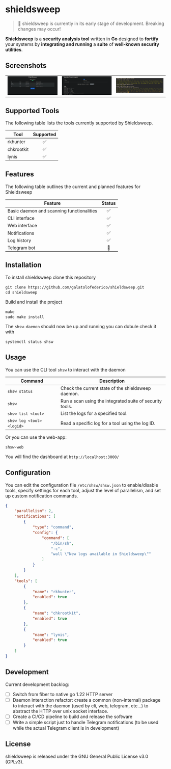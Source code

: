 # shieldsweep

> 📢 shieldsweep is currently in its early stage of development. Breaking changes may occur!

**Shieldsweep** is a **security analysis tool** written in **Go** designed to **fortify** your systems by **integrating and running** a **suite** of **well-known security utilities**.

## Screenshots

|                        |                        |                        |
|:----------------------:|:----------------------:|:----------------------:|
| ![](README.md.d/1.png) | ![](README.md.d/2.png) |![](README.md.d/3.png)  | 


## Supported Tools

The following table lists the tools currently supported by Shieldsweep.

| Tool      | Supported |
| --------- | :-------: |
| rkhunter  |    ✅     |
| chkrootkit|    ✅     |
| lynis     |    ✅     |


## Features

The following table outlines the current and planned features for Shieldsweep

| Feature                                       | Status                |
| --------------------------------------------- | :-------------------: |
| Basic daemon and scanning functionalities     |  :white_check_mark:   |
| CLI interface                                 |  :white_check_mark:   |
| Web interface                                 |  :white_check_mark:   |
| Notifications                                 |  :white_check_mark:   |
| Log history                                   |  :white_check_mark:   |
| Telegram bot                                  |  :construction:   |

## Installation

To install shieldsweep clone this repository

```
git clone https://github.com/galatolofederico/shieldsweep.git
cd shieldsweep
```

Build and install the project

```
make
sudo make install
```

The `shsw-daemon` should now be up and running you can dobule check it with

```
systemctl status shsw
```

## Usage

You can use the CLI tool `shsw` to interact with the daemon 

| Command                     | Description                                              |
| --------------------------- | -------------------------------------------------------- |
| `shsw status`               | Check the current state of the shieldsweep daemon.       |
| `shsw`                      | Run a scan using the integrated suite of security tools. |
| `shsw list <tool>`          | List the logs for a specified tool.                      |
| `shsw log <tool> <logid>`   | Read a specific log for a tool using the log ID.         |

Or you can use the web-app:

```
shsw-web
```

You will find the dashboard at `http://localhost:3000/`

## Configuration

You can edit the configuration file `/etc/shsw/shsw.json` to enable/disable tools, specify settings for each tool, adjust the level of parallelism, and set up custom notification commands.

```json
{
    "parallelism": 2,
    "notifications": [
        {
            "type": "command",
            "config": {
                "command": [
                    "/bin/sh",
                    "-c",
                    "wall \"New logs available in Shieldsweep\""
                ]
            }
        }
    ],
    "tools": [
        {
            "name": "rkhunter",
            "enabled": true
        },
        {
            "name": "chkrootkit",
            "enabled": true
        },
        {
            "name": "lynis",
            "enabled": true
        }
    ]
}
```

## Development

Current development backlog:
- [ ] Switch from fiber to native go 1.22 HTTP server
- [ ] Daemon interaction refactor: create a common (non-internal) package to interact with the daemon (used by cli, web, telegram, etc...) to abstract the HTTP over unix socket interface.
- [ ] Create a CI/CD pipeline to build and release the software
- [ ] Write a simple script just to handle Telegram notifications (to be used while the actual Telegram client is in development)

## License 

shieldsweep is released under the GNU General Public License v3.0 (GPLv3).